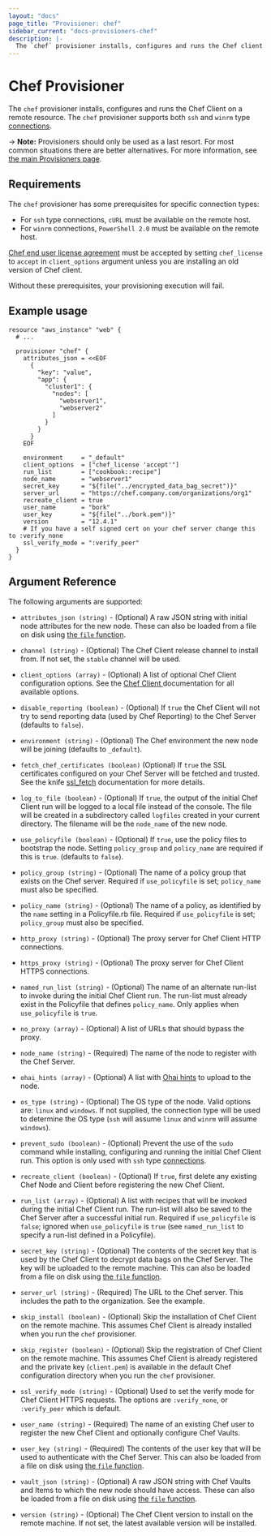 ```yaml
---
layout: "docs"
page_title: "Provisioner: chef"
sidebar_current: "docs-provisioners-chef"
description: |-
  The `chef` provisioner installs, configures and runs the Chef client on a resource.
---
```


# Chef Provisioner

The `chef` provisioner installs, configures and runs the Chef Client on a remote
resource. The `chef` provisioner supports both `ssh` and `winrm` type
[connections](/docs/provisioners/connection.html).

-> **Note:** Provisioners should only be used as a last resort. For most
common situations there are better alternatives. For more information, see
[the main Provisioners page](./).

## Requirements

The `chef` provisioner has some prerequisites for specific connection types:

* For `ssh` type connections, `cURL` must be available on the remote host.
* For `winrm` connections, `PowerShell 2.0` must be available on the remote host.

[Chef end user license agreement](https://www.chef.io/end-user-license-agreement/) must be accepted by setting `chef_license` to `accept` in `client_options` argument unless you are installing an old version of Chef client.

Without these prerequisites, your provisioning execution will fail.

## Example usage

```hcl
resource "aws_instance" "web" {
  # ...

  provisioner "chef" {
    attributes_json = <<EOF
      {
        "key": "value",
        "app": {
          "cluster1": {
            "nodes": [
              "webserver1",
              "webserver2"
            ]
          }
        }
      }
    EOF

    environment     = "_default"
    client_options  = ["chef_license 'accept'"]
    run_list        = ["cookbook::recipe"]
    node_name       = "webserver1"
    secret_key      = "${file("../encrypted_data_bag_secret")}"
    server_url      = "https://chef.company.com/organizations/org1"
    recreate_client = true
    user_name       = "bork"
    user_key        = "${file("../bork.pem")}"
    version         = "12.4.1"
    # If you have a self signed cert on your chef server change this to :verify_none
    ssl_verify_mode = ":verify_peer"
  }
}
```

## Argument Reference

The following arguments are supported:

* `attributes_json (string)` - (Optional) A raw JSON string with initial node attributes
  for the new node. These can also be loaded from a file on disk using
  [the `file` function](/docs/configuration/functions/file.html).

* `channel (string)` - (Optional) The Chef Client release channel to install from. If not
  set, the `stable` channel will be used.

* `client_options (array)` - (Optional) A list of optional Chef Client configuration
  options. See the [Chef Client ](https://docs.chef.io/config_rb_client.html) documentation
  for all available options.

* `disable_reporting (boolean)` - (Optional) If `true` the Chef Client will not try to send
  reporting data (used by Chef Reporting) to the Chef Server (defaults to `false`).

* `environment (string)` - (Optional) The Chef environment the new node will be joining
  (defaults to `_default`).

* `fetch_chef_certificates (boolean)` (Optional) If `true` the SSL certificates configured
  on your Chef Server will be fetched and trusted. See the knife [ssl_fetch](https://docs.chef.io/knife_ssl_fetch.html)
  documentation for more details.

* `log_to_file (boolean)` - (Optional) If `true`, the output of the initial Chef Client run
  will be logged to a local file instead of the console. The file will be created in a
  subdirectory called `logfiles` created in your current directory. The filename will be
  the `node_name` of the new node.

* `use_policyfile (boolean)` - (Optional) If `true`, use the policy files to bootstrap the
  node. Setting `policy_group` and `policy_name` are required if this is `true`. (defaults to
  `false`).

* `policy_group (string)` - (Optional) The name of a policy group that exists on the Chef
  server. Required if `use_policyfile` is set; `policy_name` must also be specified.

* `policy_name (string)` - (Optional) The name of a policy, as identified by the `name`
  setting in a Policyfile.rb file. Required if `use_policyfile` is set; `policy_group`
  must also be specified.

* `http_proxy (string)` - (Optional) The proxy server for Chef Client HTTP connections.

* `https_proxy (string)` - (Optional) The proxy server for Chef Client HTTPS connections.

* `named_run_list (string)` - (Optional) The name of an alternate run-list to invoke during the
  initial Chef Client run. The run-list must already exist in the Policyfile that defines
  `policy_name`. Only applies when `use_policyfile` is `true`.

* `no_proxy (array)` - (Optional) A list of URLs that should bypass the proxy.

* `node_name (string)` - (Required) The name of the node to register with the Chef Server.

* `ohai_hints (array)` - (Optional) A list with
  [Ohai hints](https://docs.chef.io/ohai.html#hints) to upload to the node.

* `os_type (string)` - (Optional) The OS type of the node. Valid options are: `linux` and
  `windows`. If not supplied, the connection type will be used to determine the OS type (`ssh`
  will assume `linux` and `winrm` will assume `windows`).

* `prevent_sudo (boolean)` - (Optional) Prevent the use of the `sudo` command while installing, configuring
  and running the initial Chef Client run. This option is only used with `ssh` type
  [connections](/docs/provisioners/connection.html).

* `recreate_client (boolean)` - (Optional) If `true`, first delete any existing Chef Node and
  Client before registering the new Chef Client.

* `run_list (array)` - (Optional) A list with recipes that will be invoked during the initial
  Chef Client run. The run-list will also be saved to the Chef Server after a successful
  initial run. Required if `use_policyfile` is `false`; ignored when `use_policyfile` is `true`
  (see `named_run_list` to specify a run-list defined in a Policyfile).

* `secret_key (string)` - (Optional) The contents of the secret key that is used
  by the Chef Client to decrypt data bags on the Chef Server. The key will be uploaded to the remote
  machine. This can also be loaded from a file on disk using
  [the `file` function](/docs/configuration/functions/file.html).

* `server_url (string)` - (Required) The URL to the Chef server. This includes the path to
  the organization. See the example.

* `skip_install (boolean)` - (Optional) Skip the installation of Chef Client on the remote
  machine. This assumes Chef Client is already installed when you run the `chef`
  provisioner.

* `skip_register (boolean)` - (Optional) Skip the registration of Chef Client on the remote
  machine. This assumes Chef Client is already registered and the private key (`client.pem`)
  is available in the default Chef configuration directory when you run the `chef`
  provisioner.

* `ssl_verify_mode (string)` - (Optional) Used to set the verify mode for Chef Client HTTPS
  requests. The options are `:verify_none`, or `:verify_peer` which is default.

* `user_name (string)` - (Required) The name of an existing Chef user to register
  the new Chef Client and optionally configure Chef Vaults.

* `user_key (string)` - (Required) The contents of the user key that will be used to
  authenticate with the Chef Server. This can also be loaded from a file on disk using
  [the `file` function](/docs/configuration/functions/file.html).

* `vault_json (string)` - (Optional) A raw JSON string with Chef Vaults and Items to which the new node
  should have access. These can also be loaded from a file on disk using
  [the `file` function](/docs/configuration/functions/file.html).

* `version (string)` - (Optional) The Chef Client version to install on the remote machine.
  If not set, the latest available version will be installed.
